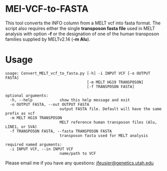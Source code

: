 # MEI-VCF-to-FASTA
This tool converts the INFO column from a MELT vcf into fasta format. The script also requires either the single **transposon fasta file** used in MELT analysis with option **-f** or the designation of one of the human transposon families supplied by MELTv2.14 (**-m Alu**).

# Usage<br/>
```
usage: Convert_MELT_vcf_to_fasta.py [-h] -i INPUT VCF [-o OUTPUT FASTA]
                                    [-m MELT HG19 TRANSPOSON]
                                    [-f TRANSPOSON FASTA]

optional arguments:
  -h, --help            show this help message and exit
  -o OUTPUT FASTA, --out OUTPUT FASTA
                        output FASTA file. Default will have the same prefix as vcf
  -m MELT HG19 TRANSPOSON
                        MELT reference human transposon files (Alu, LINE1, or SVA)
  -f TRANSPOSON FASTA, --fasta TRANSPOSON FASTA
                        transposon fasta used for MELT analysis

required named arguments:
  -i INPUT VCF, --in INPUT VCF
                        name/path to VCF

```

Please email me if you have any questions: jfeusier@genetics.utah.edu

